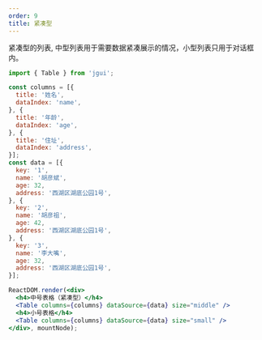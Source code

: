 ```yaml
---
order: 9
title: 紧凑型
---
```


紧凑型的列表, 中型列表用于需要数据紧凑展示的情况，小型列表只用于对话框内。

````jsx
import { Table } from 'jgui';

const columns = [{
  title: '姓名',
  dataIndex: 'name',
}, {
  title: '年龄',
  dataIndex: 'age',
}, {
  title: '住址',
  dataIndex: 'address',
}];
const data = [{
  key: '1',
  name: '胡彦斌',
  age: 32,
  address: '西湖区湖底公园1号',
}, {
  key: '2',
  name: '胡彦祖',
  age: 42,
  address: '西湖区湖底公园1号',
}, {
  key: '3',
  name: '李大嘴',
  age: 32,
  address: '西湖区湖底公园1号',
}];

ReactDOM.render(<div>
  <h4>中号表格（紧凑型）</h4>
  <Table columns={columns} dataSource={data} size="middle" />
  <h4>小号表格</h4>
  <Table columns={columns} dataSource={data} size="small" />
</div>, mountNode);
````

<style>#components-table-demo-size h4 { margin-bottom: 16px; }</style>

